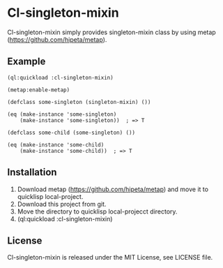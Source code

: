 # Cl-singleton-mixin

Cl-singleton-mixin simply provides singleton-mixin class by using metap (https://github.com/hipeta/metap).

## Example

```
(ql:quickload :cl-singleton-mixin)

(metap:enable-metap)

(defclass some-singleton (singleton-mixin) ())

(eq (make-instance 'some-singleton)
    (make-instance 'some-singleton))  ; => T

(defclass some-child (some-singleton) ())

(eq (make-instance 'some-child)
    (make-instance 'some-child))  ; => T
```

## Installation

1. Download metap (https://github.com/hipeta/metap) and move it to quicklisp local-project.
1. Download this project from git.
1. Move the directory to quicklisp local-projecct directory.
1. (ql:quickload :cl-singleton-mixin)

## License

Cl-singleton-mixin is released under the MIT License, see LICENSE file.
